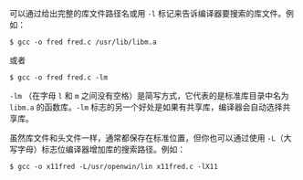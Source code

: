 可以通过给出完整的库文件路径名或用 `-l` 标记来告诉编译器要搜索的库文件。例如：

```shell
$ gcc -o fred fred.c /usr/lib/libm.a
```

或者

```shell
$ gcc -o fred fred.c -lm
```

`-lm` （在字母 `l` 和 `m` 之间没有空格）是简写方式，它代表的是标准库目录中名为 `libm.a` 的函数库。`-lm` 标志的另一个好处是如果有共享库，编译器会自动选择共享库。

虽然库文件和头文件一样，通常都保存在标准位置，但你也可以通过使用 `-L`（大写字母）标志位编译器增加库的搜索路径。例如：

```shell
$ gcc -o x11fred -L/usr/openwin/lin x11fred.c -lX11
```

